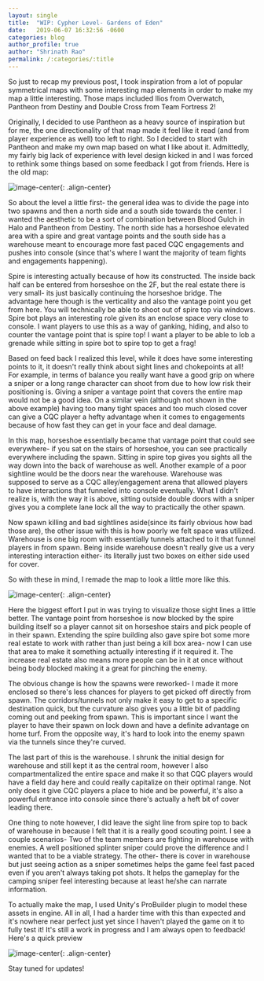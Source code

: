 ```yaml
---
layout: single
title:  "WIP: Cypher Level- Gardens of Eden"
date:   2019-06-07 16:32:56 -0600
categories: blog
author_profile: true
author: "Shrinath Rao"
permalink: /:categories/:title
---
```


So just to recap my previous post, I took inspiration from a lot of popular symmetrical maps with some interesting map elements in order to make my map a little interesting. Those maps included Ilios from Overwatch, Pantheon from Destiny and Double Cross from Team Fortress 2!

Originally, I decided to use Pantheon as a heavy source of inspiration but for me, the one directionality of that map made it feel like it read (and from player experience as well) too left to right. So I decided to start with Pantheon and make my own map based on what I like about it. Admittedly, my fairly big lack of experience with level design kicked in and I was forced to rethink some things based on some feedback I got from friends. Here is the old map:

![image-center](../_img/WIPLevel/Gardens_Of_Eden_Old.jpg){: .align-center}

So about the level a little first- the general idea was to divide the page into two spawns and then a north side and a south side towards the center. I wanted the aesthetic to be a sort of combination between Blood Gulch in Halo and Pantheon from Destiny. The north side has a horseshoe elevated area with a spire and great vantage points and the south side has a warehouse meant to encourage more fast paced CQC engagements and pushes into console (since that's where I want the majority of team fights and engagements happening).

Spire is interesting actually because of how its constructed. The inside back half can be entered from horseshoe on the 2F, but the real estate there is very small- its just basically continuing the horseshoe bridge. The advantage here though is the verticality and also the vantage point you get from here. You will technically be able to shoot out of spire top via windows. Spire bot plays an interesting role given its an enclose space very close to console. I want players to use this as a way of ganking, hiding, and also to counter the vantage point that is spire top! I want a player to be able to lob a grenade while sitting in spire bot to spire top to get a frag!

Based on feed back I realized this level, while it does have some interesting points to it, it doesn't really think about sight lines and chokepoints at all! For example, in terms of balance you really want have a good grip on where a sniper or a long range character can shoot from due to how low risk their positioning is. Giving a sniper a vantage point that covers the entire map would not be a good idea. On a similar vein (although not shown in the above example) having too many tight spaces and too much closed cover can give a CQC player a hefty advantage when it comes to engagements because of how fast they can get in your face and deal damage.  

In this map, horseshoe essentially became that vantage point that could see everywhere- if you sat on the stairs of horseshoe, you can see practically everywhere including the spawn. Sitting in spire top gives you sights all the way down into the back of warehouse as well. Another example of a poor sightline would be the doors near the warehouse. Warehouse was supposed to serve as a CQC alley/engagement arena that allowed players to have interactions that funneled into console eventually. What I didn't realize is, with the way it is above, sitting outside double doors with a sniper gives you a complete lane lock all the way to practically the other spawn.

Now spawn killing and bad sightlines aside(since its fairly obvious how bad those are), the other issue with this is how poorly we felt space was utilized. Warehouse is one big room with essentially tunnels attached to it that funnel players in from spawn. Being inside warehouse doesn't really give us a very interesting interaction either- its literally just two boxes on either side used for cover.  

So with these in mind, I remade the map to look a little more like this.

![image-center](../_img/WIPLevel/Gardens_Of_Eden.jpg){: .align-center}

Here the biggest effort I put in was trying to visualize those sight lines a little better. The vantage point from horseshoe is now blocked by the spire building itself so a player cannot sit on horseshoe stairs and pick people of in their spawn. Extending the spire building also gave spire bot some more real estate to work with rather than just being a kill box area- now I can use that area to make it something actually interesting if it required it. The increase real estate also means more people can be in it at once without being body blocked making it a great for pinching the enemy.

The obvious change is how the spawns were reworked- I made it more enclosed so there's less chances for players to get picked off directly from spawn. The corridors/tunnels not only make it easy to get to a specific destination quick, but the curvature also gives you a little bit of padding coming out and peeking from spawn. This is important since I want the player to have their spawn on lock down and have a definite advantage on home turf. From the opposite way, it's hard to look into the enemy spawn via the tunnels since they're curved.

The last part of this is the warehouse. I shrunk the initial design for warehouse and still kept it as the central room, however I also compartmentalized the entire space and make it so that CQC players would have a field day here and could really capitalize on their optimal range. Not only does it give CQC players a place to hide and be powerful, it's also a powerful entrance into console since there's actually a heft bit of cover leading there.

One thing to note however, I did leave the sight line from spire top to back of warehouse in because I felt that it is a really good scouting point. I see a couple scenarios- Two of the team members are fighting in warehouse with enemies. A well positioned splinter sniper could prove the difference and I wanted that to be a viable strategy. The other- there is cover in warehouse but just seeing action as a sniper sometimes helps the game feel fast paced even if you aren't always taking pot shots. It helps the gameplay for the camping sniper feel interesting because at least he/she can narrate information.

To actually make the map, I used Unity's ProBuilder plugin to model these assets in engine. All in all, I had a harder time with this than expected and it's nowhere near perfect just yet since I haven't played the game on it to fully test it! It's still a work in progress and I am always open to feedback! Here's a quick preview

![image-center](../_img/WIPLevel/CypherMap.gif){: .align-center}

Stay tuned for updates!

